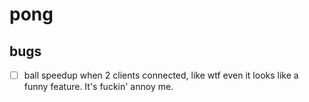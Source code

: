 # pong

## bugs

- [ ] ball speedup when 2 clients connected, like wtf
  even it looks like a funny feature. It's fuckin' annoy me.
